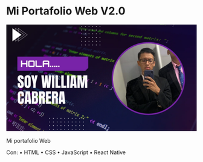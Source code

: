 # Mi Portafolio Web V2.0

![Yo](Yo.webp)

Mi portafolio Web 

Con:
• HTML
• CSS
• JavaScript
• React Native
